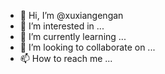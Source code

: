 - 👋 Hi, I’m @xuxiangengan
- 👀 I’m interested in ...
- 🌱 I’m currently learning ...
- 💞️ I’m looking to collaborate on ...
- 📫 How to reach me ...

<!---
xuxiangengan/xuxiangengan is a ✨ special ✨ repository because its `README.md` (this file) appears on your GitHub profile.
You can click the Preview link to take a look at your changes.
--->
